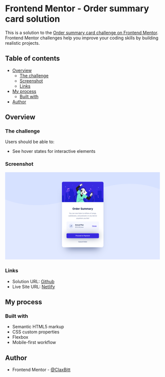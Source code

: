 # Frontend Mentor - Order summary card solution

This is a solution to the [Order summary card challenge on Frontend Mentor](https://www.frontendmentor.io/challenges/order-summary-component-QlPmajDUj). Frontend Mentor challenges help you improve your coding skills by building realistic projects.

## Table of contents

- [Overview](#overview)
  - [The challenge](#the-challenge)
  - [Screenshot](#screenshot)
  - [Links](#links)
- [My process](#my-process)
  - [Built with](#built-with)
- [Author](#author)

## Overview

### The challenge

Users should be able to:

- See hover states for interactive elements

### Screenshot

![](./summary-component.png)

### Links

- Solution URL: [Github](https://github.com/ClaxBitt/order-summary-component)
- Live Site URL: [Netlify](https://ordersummarycard001.netlify.app/)

## My process

### Built with

- Semantic HTML5 markup
- CSS custom properties
- Flexbox
- Mobile-first workflow

## Author

- Frontend Mentor - [@ClaxBitt](https://www.frontendmentor.io/profile/ClaxBitt)
